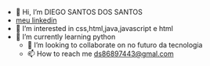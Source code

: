 - 👋 Hi, I’m  DIEGO SANTOS DOS SANTOS
- [meu linkedin](https://www.linkedin.com/in/diego-santos-dos-santos-701aaa209/)
- 👀 I’m interested in css,html,java,javascript e html      
- 🌱 I’m currently learning python
  - 💞️ I’m looking to collaborate on  no futuro da tecnologia
  - 📫 How to reach me ds86897443@gmal.com

<!---
DS-DIEGOSANTOS/DS-DIEGOSANTOS is a ✨ special ✨ repository because its `README.md` (this file) appears on your GitHub profile.
You can click the Preview link to take a look at your changes.
--->

